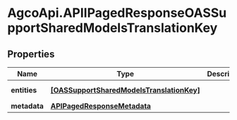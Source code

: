 # AgcoApi.APIIPagedResponseOASSupportSharedModelsTranslationKey

## Properties

Name | Type | Description | Notes
------------ | ------------- | ------------- | -------------
**entities** | [**[OASSupportSharedModelsTranslationKey]**](OASSupportSharedModelsTranslationKey.md) |  | [optional] [readonly] 
**metadata** | [**APIPagedResponseMetadata**](APIPagedResponseMetadata.md) |  | [optional] 



